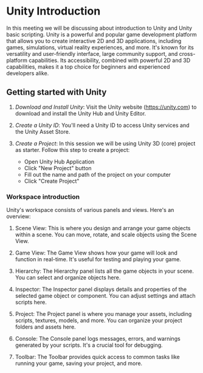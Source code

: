# Unity Introduction

In this meeting we will be discussing about introduction to Unity and Unity basic scripting. Unity is a powerful and popular game development platform that allows you to create interactive 2D and 3D applications, including games, simulations, virtual reality experiences, and more. It's known for its versatility and user-friendly interface, large community support, and cross-platform capabilities. Its accessibility, combined with powerful 2D and 3D capabilities, makes it a top choice for beginners and experienced developers alike. 

## Getting started with Unity

1. *Download and Install Unity*: Visit the Unity website (https://unity.com) to download and install the Unity Hub and Unity Editor.

2. *Create a Unity ID*: You'll need a Unity ID to access Unity services and the Unity Asset Store.

3. *Create a Project*: In this session we will be using Unity 3D (core) project as starter. Follow this step to create a project:
	- Open Unity Hub Application
	- Click "New Project" button
	- Fill out the name and path of the project on your computer
	- Click "Create Project"

### Workspace introduction
Unity's workspace consists of various panels and views. Here's an overview:

1. Scene View: This is where you design and arrange your game objects within a scene. You can move, rotate, and scale objects using the Scene View.

2. Game View: The Game View shows how your game will look and function in real-time. It's useful for testing and playing your game.

3. Hierarchy: The Hierarchy panel lists all the game objects in your scene. You can select and organize objects here.

4. Inspector: The Inspector panel displays details and properties of the selected game object or component. You can adjust settings and attach scripts here.

5. Project: The Project panel is where you manage your assets, including scripts, textures, models, and more. You can organize your project folders and assets here.

6. Console: The Console panel logs messages, errors, and warnings generated by your scripts. It's a crucial tool for debugging.

7. Toolbar: The Toolbar provides quick access to common tasks like running your game, saving your project, and more.
